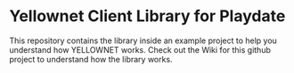 # Yellownet Client Library for Playdate
This repository contains the library inside an example project to help you understand how YELLOWNET works.
Check out the Wiki for this github project to understand how the library works.